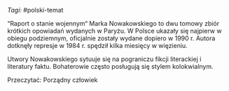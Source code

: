 _Tagi:_ #polski-temat 

“Raport o stanie wojennym“ Marka Nowakowskiego to dwu tomowy zbiór krótkich opowiadań wydanych w Paryżu. W Polsce ukazały się najpierw w obiegu podziemnym, oficjalnie zostały wydane dopiero w 1990 r. Autora dotknęły represje w 1984 r. spędził kilka miesięcy w więzieniu.

Utwory Nowakowskiego sytuuje się na pograniczu fikcji literackiej i literatury faktu. Bohaterowie często posługują się stylem kolokwialnym. 

Przeczytać: Porządny człowiek
